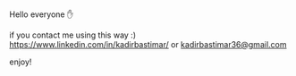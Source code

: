 Hello everyone ✋

if you contact me using this way :)
https://www.linkedin.com/in/kadirbastimar/
or
kadirbastimar36@gmail.com

enjoy!

